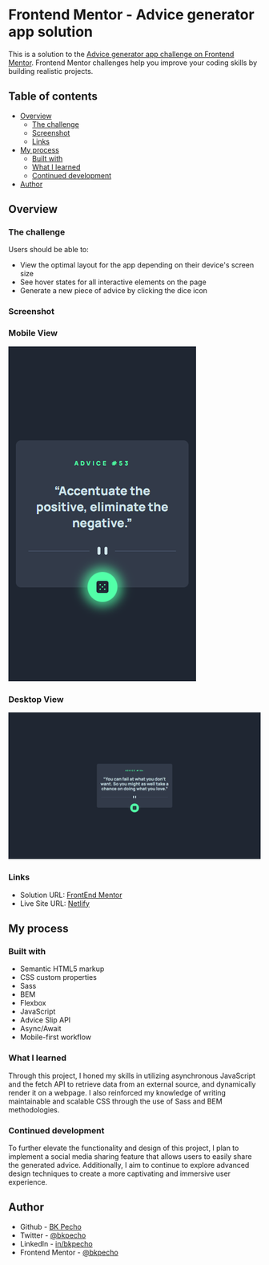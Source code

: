 # Frontend Mentor - Advice generator app solution

This is a solution to the [Advice generator app challenge on Frontend Mentor](https://www.frontendmentor.io/challenges/advice-generator-app-QdUG-13db). Frontend Mentor challenges help you improve your coding skills by building realistic projects.

## Table of contents

- [Overview](#overview)
  - [The challenge](#the-challenge)
  - [Screenshot](#screenshot)
  - [Links](#links)
- [My process](#my-process)
  - [Built with](#built-with)
  - [What I learned](#what-i-learned)
  - [Continued development](#continued-development)
- [Author](#author)

## Overview

### The challenge

Users should be able to:

- View the optimal layout for the app depending on their device's screen size
- See hover states for all interactive elements on the page
- Generate a new piece of advice by clicking the dice icon

### Screenshot

### Mobile View

![](/./src/images/screenshot/mobile-view.png)

### Desktop View

![](./src/images/screenshot/desktop-view.png)

### Links

- Solution URL: [FrontEnd Mentor](https://www.frontendmentor.io/solutions/advice-generator-app-using-sass-flexbox-and-js-_aJ6ZwZ4al)
- Live Site URL: [Netlify](https://bk-advice-generator.netlify.app/)

## My process

### Built with

- Semantic HTML5 markup
- CSS custom properties
- Sass
- BEM
- Flexbox
- JavaScript
- Advice Slip API
- Async/Await
- Mobile-first workflow

### What I learned

Through this project, I honed my skills in utilizing asynchronous JavaScript and the fetch API to retrieve data from an external source, and dynamically render it on a webpage. I also reinforced my knowledge of writing maintainable and scalable CSS through the use of Sass and BEM methodologies.

### Continued development

To further elevate the functionality and design of this project, I plan to implement a social media sharing feature that allows users to easily share the generated advice. Additionally, I aim to continue to explore advanced design techniques to create a more captivating and immersive user experience.

## Author

- Github - [BK Pecho](https://www.github.com/bkpecho)
- Twitter - [@bkpecho](https://www.twitter.com/bkpecho)
- LinkedIn - [in/bkpecho](https://www.linkedin.com/in/bkpecho/)
- Frontend Mentor - [@bkpecho](https://www.frontendmentor.io/profile/bkpecho)
